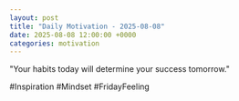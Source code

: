 ```yaml
---
layout: post
title: "Daily Motivation - 2025-08-08"
date: 2025-08-08 12:00:00 +0000
categories: motivation
---
```


"Your habits today will determine your success tomorrow."

#Inspiration #Mindset #FridayFeeling
